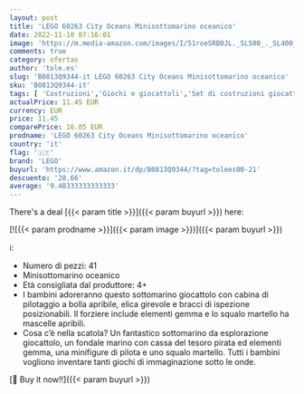 ```yaml
---
layout: post
title: 'LEGO 60263 City Oceans Minisottomarino oceanico'
date: 2022-11-10 07:16:01
image: 'https://m.media-amazon.com/images/I/51roeSRB0JL._SL500_._SL400_.jpg'
comments: true
category: ofertas
author: 'tole.es'
slug: 'B0813Q9344-it LEGO 60263 City Oceans Minisottomarino oceanico'
sku: 'B0813Q9344-it'
tags: [ 'Costruzioni','Giochi e giocattoli','Set di costruzioni giocattolo','lego','🇮🇹', ]
actualPrice: 11.45 EUR
currency: EUR
price: 11.45
comparePrice: 16.05 EUR
prodname: 'LEGO 60263 City Oceans Minisottomarino oceanico'
country: 'it'
flag: '🇮🇹'
brand: 'LEGO'
buyurl: 'https://www.amazon.it/dp/B0813Q9344/?tag=tolees00-21'
descuento: '28.66'
average: '9.48333333333333'
---
```


There's a deal [{{< param title >}}]({{< param buyurl >}})  here:

[![{{< param prodname >}}]({{< param image >}})]({{< param buyurl >}})

ℹ️:

- Numero di pezzi: 41
- Minisottomarino oceanico
- Età consigliata dal produttore: 4+
- I bambini adoreranno questo sottomarino giocattolo con cabina di pilotaggio a bolla apribile, elica girevole e bracci di ispezione posizionabili. Il forziere include elementi gemma e lo squalo martello ha mascelle apribili.
- Cosa c’è nella scatola? Un fantastico sottomarino da esplorazione giocattolo, un fondale marino con cassa del tesoro pirata ed elementi gemma, una minifigure di pilota e uno squalo martello. Tutti i bambini vogliono inventare tanti giochi di immaginazione sotto le onde.

[🛒 Buy it now!!]({{< param buyurl >}})
